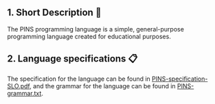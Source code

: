 ## 1. Short Description 📰
The PINS programming language is a simple, general-purpose
programming language created for educational purposes.

## 2. Language specifications 📋
The specification for the language can be found in [PINS-specification-SLO.pdf](PINS-specification-SLO.pdf), and the grammar
for the language can be found in [PINS-grammar.txt](PINS-grammar.txt).
